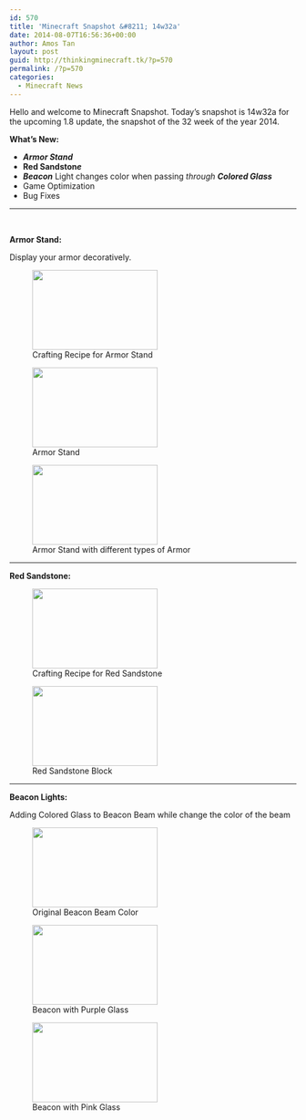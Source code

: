 ```yaml
---
id: 570
title: 'Minecraft Snapshot &#8211; 14w32a'
date: 2014-08-07T16:56:36+00:00
author: Amos Tan
layout: post
guid: http://thinkingminecraft.tk/?p=570
permalink: /?p=570
categories:
  - Minecraft News
---
```

Hello and welcome to Minecraft Snapshot. Today&#8217;s snapshot is 14w32a for the upcoming 1.8 update, the snapshot of the 32 week of the year 2014.

**What&#8217;s New:**

  * _**Armor Stand**_
  * __**Red Sandston**___**e**_
  * _**Beacon**_ Light changes color when passing _through **Colored Glass**_
  * Game Optimization
  * Bug Fixes

* * *

&nbsp;

**Armor Stand:**

Display your armor decoratively.

<div id='gallery-14' class='gallery galleryid-570 gallery-columns-3 gallery-size-thumbnail'>
  <figure class='gallery-item'> 
  
  <div class='gallery-icon landscape'>
    <a href='http://128.199.175.217/?attachment_id=576#main'><img width="220" height="140" src="http://128.199.175.217/wp-content/uploads/2014/08/2014-08-07_15.44.04-220x140.png" class="attachment-thumbnail size-thumbnail" alt="" aria-describedby="gallery-14-576" /></a>
  </div><figcaption class='wp-caption-text gallery-caption' id='gallery-14-576'> Crafting Recipe for Armor Stand </figcaption></figure><figure class='gallery-item'> 
  
  <div class='gallery-icon landscape'>
    <a href='http://128.199.175.217/?attachment_id=575#main'><img width="220" height="140" src="http://128.199.175.217/wp-content/uploads/2014/08/2014-08-07_15.44.19-220x140.png" class="attachment-thumbnail size-thumbnail" alt="" aria-describedby="gallery-14-575" /></a>
  </div><figcaption class='wp-caption-text gallery-caption' id='gallery-14-575'> Armor Stand </figcaption></figure><figure class='gallery-item'> 
  
  <div class='gallery-icon landscape'>
    <a href='http://128.199.175.217/?attachment_id=574#main'><img width="220" height="140" src="http://128.199.175.217/wp-content/uploads/2014/08/2014-08-07_16.21.30-220x140.png" class="attachment-thumbnail size-thumbnail" alt="" aria-describedby="gallery-14-574" /></a>
  </div><figcaption class='wp-caption-text gallery-caption' id='gallery-14-574'> Armor Stand with different types of Armor </figcaption></figure>
</div>

* * *

**Red Sandstone:**

<div id='gallery-16' class='gallery galleryid-570 gallery-columns-2 gallery-size-thumbnail'>
  <figure class='gallery-item'> 
  
  <div class='gallery-icon landscape'>
    <a href='http://128.199.175.217/?attachment_id=580#main'><img width="220" height="140" src="http://128.199.175.217/wp-content/uploads/2014/08/2014-08-07_16.48.48-220x140.png" class="attachment-thumbnail size-thumbnail" alt="" aria-describedby="gallery-16-580" /></a>
  </div><figcaption class='wp-caption-text gallery-caption' id='gallery-16-580'> Crafting Recipe for Red Sandstone </figcaption></figure><figure class='gallery-item'> 
  
  <div class='gallery-icon landscape'>
    <a href='http://128.199.175.217/?attachment_id=579#main'><img width="220" height="140" src="http://128.199.175.217/wp-content/uploads/2014/08/2014-08-07_16.49.24-220x140.png" class="attachment-thumbnail size-thumbnail" alt="" aria-describedby="gallery-16-579" /></a>
  </div><figcaption class='wp-caption-text gallery-caption' id='gallery-16-579'> Red Sandstone Block </figcaption></figure>
</div>

* * *

**Beacon Lights:**

Adding Colored Glass to Beacon Beam while change the color of the beam

<div id='gallery-18' class='gallery galleryid-570 gallery-columns-3 gallery-size-thumbnail'>
  <figure class='gallery-item'> 
  
  <div class='gallery-icon landscape'>
    <a href='http://128.199.175.217/?attachment_id=578#main'><img width="220" height="140" src="http://128.199.175.217/wp-content/uploads/2014/08/2014-08-07_16.40.14-220x140.png" class="attachment-thumbnail size-thumbnail" alt="" aria-describedby="gallery-18-578" /></a>
  </div><figcaption class='wp-caption-text gallery-caption' id='gallery-18-578'> Original Beacon Beam Color </figcaption></figure><figure class='gallery-item'> 
  
  <div class='gallery-icon landscape'>
    <a href='http://128.199.175.217/?attachment_id=573#main'><img width="220" height="140" src="http://128.199.175.217/wp-content/uploads/2014/08/2014-08-07_16.40.50-220x140.png" class="attachment-thumbnail size-thumbnail" alt="" aria-describedby="gallery-18-573" /></a>
  </div><figcaption class='wp-caption-text gallery-caption' id='gallery-18-573'> Beacon with Purple Glass </figcaption></figure><figure class='gallery-item'> 
  
  <div class='gallery-icon landscape'>
    <a href='http://128.199.175.217/?attachment_id=577#main'><img width="220" height="140" src="http://128.199.175.217/wp-content/uploads/2014/08/2014-08-07_16.40.38-220x140.png" class="attachment-thumbnail size-thumbnail" alt="" aria-describedby="gallery-18-577" /></a>
  </div><figcaption class='wp-caption-text gallery-caption' id='gallery-18-577'> Beacon with Pink Glass </figcaption></figure>
</div>

&nbsp;